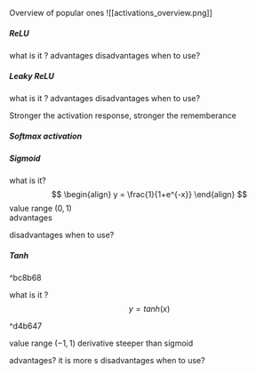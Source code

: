Overview of popular ones 
![[activations_overview.png]]

##### ReLU
what is it ? 
advantages
disadvantages
when to use?

##### Leaky ReLU
what is it ? 
advantages
disadvantages
when to use?

Stronger the activation response, stronger the rememberance

##### Softmax activation

##### Sigmoid
what is it?
$$
\begin{align}
y = \frac{1}{1+e^{-x}}
\end{align}
$$
value range $(0,1)$   
advantages

disadvantages
when to use?

##### Tanh

^bc8b68

what is it ? 
$$
y = tanh(x)
$$

^d4b647

value range $(-1,1)$ 
derivative steeper than sigmoid

advantages?
it is more s
disadvantages
when to use?
